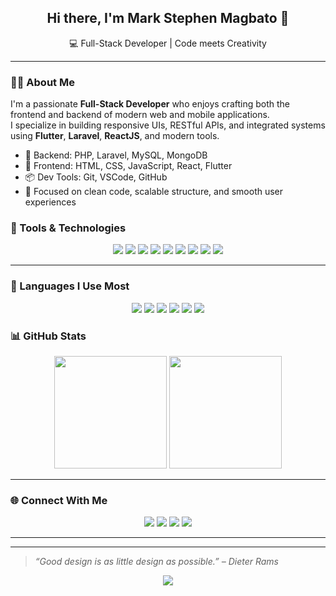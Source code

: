 <!-- Banner (Centered) -->
<h2 align="center">Hi there, I'm <strong>Mark Stephen Magbato</strong> 👋</h2>
<p align="center">💻 Full-Stack Developer | Code meets Creativity</p>

---

### 🧑‍💻 About Me

I'm a passionate **Full-Stack Developer** who enjoys crafting both the frontend and backend of modern web and mobile applications.  
I specialize in building responsive UIs, RESTful APIs, and integrated systems using **Flutter**, **Laravel**, **ReactJS**, and modern tools.

- 🔧 Backend: PHP, Laravel, MySQL, MongoDB  
- 🎯 Frontend: HTML, CSS, JavaScript, React, Flutter  
- 📦 Dev Tools: Git, VSCode, GitHub  
- 🚀 Focused on clean code, scalable structure, and smooth user experiences


### 🎯 Tools & Technologies

<p align="center">
  <img src="https://img.shields.io/badge/VS%20Code-007ACC?style=for-the-badge&logo=visual-studio-code&logoColor=white"/>
  <img src="https://img.shields.io/badge/Git-F05032?style=for-the-badge&logo=git&logoColor=white"/>
  <img src="https://img.shields.io/badge/GitHub-181717?style=for-the-badge&logo=github&logoColor=white"/>
  <img src="https://img.shields.io/badge/Figma-F24E1E?style=for-the-badge&logo=figma&logoColor=white"/>
  <img src="https://img.shields.io/badge/Flutter-02569B?style=for-the-badge&logo=flutter&logoColor=white"/>
  <img src="https://img.shields.io/badge/Laravel-FF2D20?style=for-the-badge&logo=laravel&logoColor=white"/>
  <img src="https://img.shields.io/badge/React-61DAFB?style=for-the-badge&logo=react&logoColor=black"/>
  <img src="https://img.shields.io/badge/MongoDB-47A248?style=for-the-badge&logo=mongodb&logoColor=white"/>
  <img src="https://img.shields.io/badge/MySQL-4479A1?style=for-the-badge&logo=mysql&logoColor=white"/>
</p>

---

### 💬 Languages I Use Most

<p align="center">
  <img src="https://img.shields.io/badge/PHP-777BB4?style=for-the-badge&logo=php&logoColor=white"/>
  <img src="https://img.shields.io/badge/JavaScript-F7DF1E?style=for-the-badge&logo=javascript&logoColor=black"/>
  <img src="https://img.shields.io/badge/C%23-239120?style=for-the-badge&logo=c-sharp&logoColor=white"/>
  <img src="https://img.shields.io/badge/Dart-0175C2?style=for-the-badge&logo=dart&logoColor=white"/>
  <img src="https://img.shields.io/badge/HTML5-E34F26?style=for-the-badge&logo=html5&logoColor=white"/>
  <img src="https://img.shields.io/badge/CSS3-1572B6?style=for-the-badge&logo=css3&logoColor=white"/>
</p>



### 📊 GitHub Stats

<p align="center">
  <img src="https://github-readme-stats.vercel.app/api?username=markgwapo123&show_icons=true&theme=tokyonight&count_private=true" height="180"/>
  <img src="https://github-readme-stats.vercel.app/api/top-langs/?username=markgwapo123&layout=compact&theme=tokyonight" height="180"/>
</p>

---

### 🌐 Connect With Me

<p align="center">
  <a href="https://www.facebook.com/profile.php?id=100069621023186"><img src="https://img.shields.io/badge/📘%20Facebook-1877F2?style=for-the-badge&logo=facebook&logoColor=white"/></a>
  <a href="https://instagram.com/yourusername"><img src="https://img.shields.io/badge/📷%20Instagram-E4405F?style=for-the-badge&logo=instagram&logoColor=white"/></a>
  <a href="https://t.me/yourusername"><img src="https://img.shields.io/badge/✈️%20Telegram-2CA5E0?style=for-the-badge&logo=telegram&logoColor=white"/></a>
  <a href="mailto:your.email@gmail.com"><img src="https://img.shields.io/badge/📧%20Gmail-D14836?style=for-the-badge&logo=gmail&logoColor=white"/></a>
</p>

---


---

> _“Good design is as little design as possible.” – Dieter Rams_

<p align="center">
  <img src="https://capsule-render.vercel.app/api?type=waving&color=0:ffb6c1,100:87cefa&height=120&section=footer"/>
</p>
